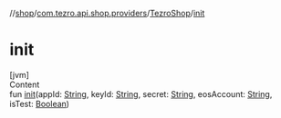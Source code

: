 //[shop](../../../index.md)/[com.tezro.api.shop.providers](../index.md)/[TezroShop](index.md)/[init](init.md)



# init  
[jvm]  
Content  
fun [init](init.md)(appId: [String](https://kotlinlang.org/api/latest/jvm/stdlib/kotlin/-string/index.html), keyId: [String](https://kotlinlang.org/api/latest/jvm/stdlib/kotlin/-string/index.html), secret: [String](https://kotlinlang.org/api/latest/jvm/stdlib/kotlin/-string/index.html), eosAccount: [String](https://kotlinlang.org/api/latest/jvm/stdlib/kotlin/-string/index.html), isTest: [Boolean](https://kotlinlang.org/api/latest/jvm/stdlib/kotlin/-boolean/index.html))  



